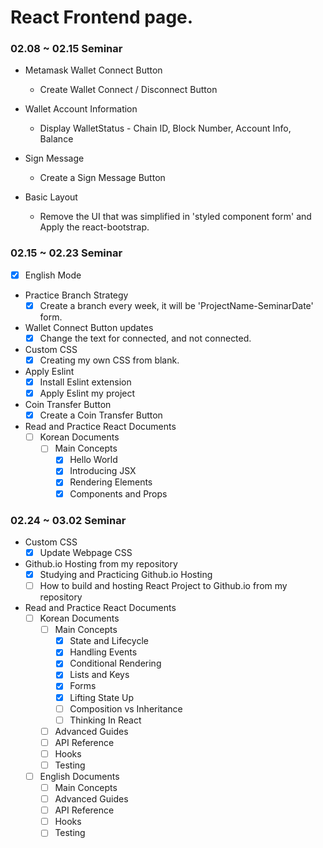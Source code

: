 # React Frontend page.

### 02.08 ~ 02.15 Seminar
- Metamask Wallet Connect Button
	- Create Wallet Connect / Disconnect Button

- Wallet Account Information
	- Display WalletStatus - Chain ID, Block Number, Account Info, Balance

- Sign Message
	- Create a Sign Message Button

- Basic Layout
	- Remove the UI that was simplified in 'styled component form' and Apply the react-bootstrap.

### 02.15 ~ 02.23 Seminar
- [x] English Mode

- Practice Branch Strategy
	- [x] Create a branch every week, it will be 'ProjectName-SeminarDate' form.

- Wallet Connect Button updates
	- [x] Change the text for connected, and not connected.

- Custom CSS
	-	[x] Creating my own CSS from blank.

- Apply Eslint
	- [x] Install Eslint extension
	- [x] Apply Eslint my project

- Coin Transfer Button
	- [x] Create a Coin Transfer Button

- Read and Practice React Documents
	- [ ] Korean Documents
		- [ ] Main Concepts
			- [x] Hello World
			- [x] Introducing JSX
			- [x] Rendering Elements
			- [x] Components and Props

### 02.24 ~ 03.02 Seminar

- Custom CSS
	- [x] Update Webpage CSS

- Github.io Hosting from my repository
	- [x] Studying and Practicing Github.io Hosting
	- [ ] How to build and hosting React Project to Github.io from my repository

- Read and Practice React Documents
	- [ ] Korean Documents
		- [ ] Main Concepts
			- [x] State and Lifecycle
			- [x] Handling Events
			- [x] Conditional Rendering
			- [x] Lists and Keys
			- [x] Forms
			- [x] Lifting State Up
			- [ ] Composition vs Inheritance
			- [ ] Thinking In React
		- [ ] Advanced Guides
		- [ ] API Reference
		- [ ] Hooks
		- [ ] Testing
	- [ ] English Documents
		- [ ] Main Concepts
		- [ ] Advanced Guides
		- [ ] API Reference
		- [ ] Hooks
		- [ ] Testing